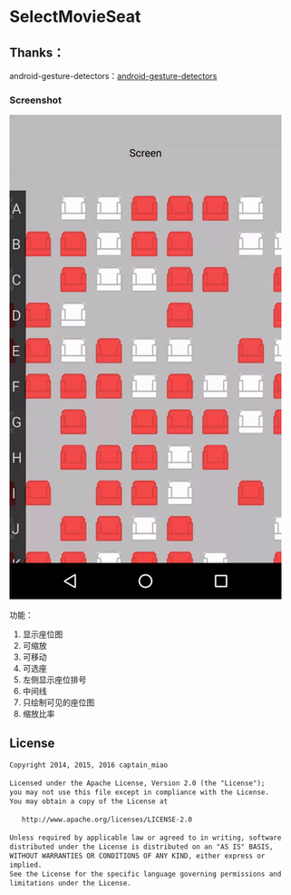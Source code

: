 SelectMovieSeat
===============

## Thanks：
android-gesture-detectors：[android-gesture-detectors](https://github.com/Almeros/android-gesture-detectors)


### Screenshot  
![Screenshot](https://raw.githubusercontent.com/captain-miao/me.github.com/master/screenshot/select_movie_seat.gif "Screenshot")



功能：<br>
1. 显示座位图<br>
2. 可缩放<br>
3. 可移动<br>
4. 可选座<br>
5. 左侧显示座位排号<br>
6. 中间线<br>
7. 只绘制可见的座位图<br>
8. 缩放比率


## License

    Copyright 2014, 2015, 2016 captain_miao

    Licensed under the Apache License, Version 2.0 (the "License");
    you may not use this file except in compliance with the License.
    You may obtain a copy of the License at

       http://www.apache.org/licenses/LICENSE-2.0

    Unless required by applicable law or agreed to in writing, software
    distributed under the License is distributed on an "AS IS" BASIS,
    WITHOUT WARRANTIES OR CONDITIONS OF ANY KIND, either express or implied.
    See the License for the specific language governing permissions and
    limitations under the License.
